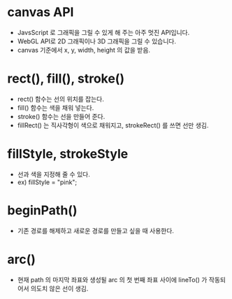 # canvas API
- JavsScript 로 그래픽을 그릴 수 있게 해 주는 아주 멋진 API입니다.
- WebGL API로 2D 그래픽이나 3D 그래픽을 그릴 수 있습니다.
- canvas 기준에서 x, y, width, height 의 값을 받음.
# rect(), fill(), stroke()
- rect() 함수는 선의 위치를 잡는다.
- fill() 함수는 색을 채워 넣는다.
- stroke() 함수는 선을 만들어 준다.
- fillRect() 는 직사각형이 색으로 채워지고, strokeRect() 를 쓰면 선만 생김.
# fillStyle, strokeStyle
- 선과 색을 지정해 줄 수 있다.
- ex) fillStyle = "pink";
# beginPath()
- 기존 경로를 해제하고 새로운 경로를 만들고 싶을 때 사용한다.
# arc()
- 현재 path 의 마지막 좌표와 생성될 arc 의 첫 번째 좌표 사이에 lineTo() 가 작동되어서 의도치 않은 선이 생김.